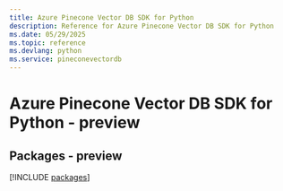 ```yaml
---
title: Azure Pinecone Vector DB SDK for Python
description: Reference for Azure Pinecone Vector DB SDK for Python
ms.date: 05/29/2025
ms.topic: reference
ms.devlang: python
ms.service: pineconevectordb
---
```

# Azure Pinecone Vector DB SDK for Python - preview
## Packages - preview
[!INCLUDE [packages](pinecone-vector-db-index.md)]